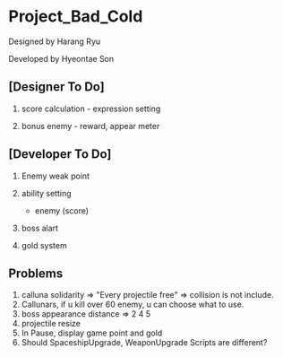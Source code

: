 # Project_Bad_Cold

Designed by Harang Ryu

Developed by Hyeontae Son

## [Designer To Do]
1. score calculation - expression setting

2. bonus enemy - reward, appear meter


## [Developer To Do]
1. Enemy weak point

3. ability setting
    
    - enemy (score)
    
4. boss alart

7. gold system

## Problems
1. calluna solidarity => "Every projectile free" => collision is not include.
3. Callunars, if u kill over 60 enemy, u can choose what to use.
4. boss appearance distance => 2 4 5
5. projectile resize
6. In Pause, display game point and gold
7. Should SpaceshipUpgrade, WeaponUpgrade Scripts are different?
